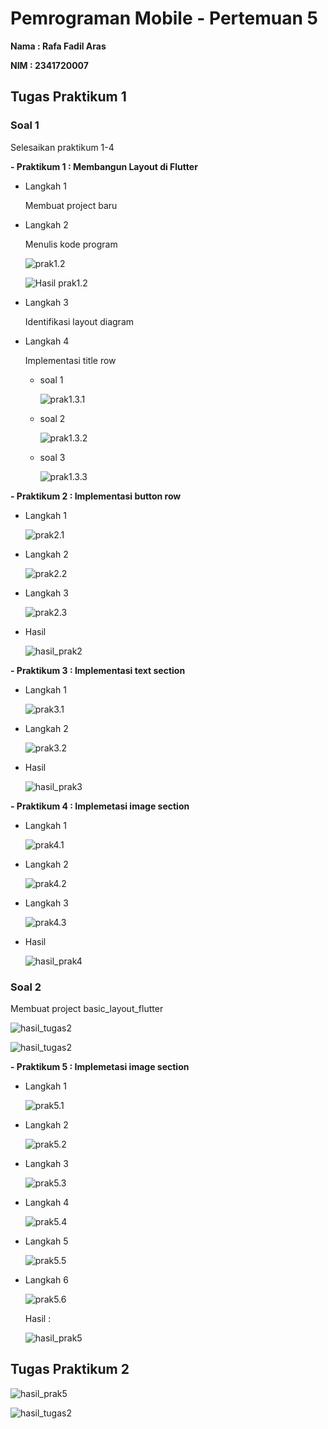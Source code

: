 # Pemrograman Mobile - Pertemuan 5

**Nama : Rafa Fadil Aras**

**NIM  : 2341720007**

## Tugas Praktikum 1

### **Soal 1**

Selesaikan praktikum 1-4 

**- Praktikum 1 : Membangun Layout di Flutter**

- Langkah 1
  
  Membuat project baru
  
- Langkah 2
  
  Menulis kode program 

  ![prak1.2](img/prak1.2.png)

  ![Hasil prak1.2](img/hasil_prak1.2.png)

- Langkah 3
  
  Identifikasi layout diagram

- Langkah 4

  Implementasi title row

  - soal 1

    ![prak1.3.1](img/prak1.3.1.png)

  - soal 2

    ![prak1.3.2](img/prak1.3.2.png)

  - soal 3
  
    ![prak1.3.3](img/prak1.3.3.png)


**- Praktikum 2 : Implementasi button row**

- Langkah 1
  
  ![prak2.1](img/prak2.1.png)

- Langkah 2
  
  ![prak2.2](img/prak2.2.png)

- Langkah 3
  
  ![prak2.3](img/prak2.3.png)

- Hasil 

  ![hasil_prak2](img/hasil_prak2.png)

**- Praktikum 3 : Implementasi text section**

- Langkah 1
  
  ![prak3.1](img/prak3.1.png)

- Langkah 2
  
  ![prak3.2](img/prak3.2.png)

- Hasil
  
  ![hasil_prak3](img/hasil_prak3.png)

**- Praktikum 4 : Implemetasi image section**

- Langkah 1
  
  ![prak4.1](img/prak4.1.png)

- Langkah 2
  
  ![prak4.2](img/prak4.2.png)

- Langkah 3
  
  ![prak4.3](img/prak4.3.png)

- Hasil 
  
  ![hasil_prak4](img/hasil_prak4.png)

### **Soal 2**

Membuat project basic_layout_flutter

  ![hasil_tugas2](img/tugas2.1.png)

  ![hasil_tugas2](img/tugas2.2.png)


**- Praktikum 5 : Implemetasi image section**

- Langkah 1
  
  ![prak5.1](img/prak5.1.png)

- Langkah 2
  
  ![prak5.2](img/prak5.2.png)

- Langkah 3
  
  ![prak5.3](img/prak5.3.png)

- Langkah 4
  
  ![prak5.4](img/prak5.4.png)

- Langkah 5
  
  ![prak5.5](img/prak5.5.png)

- Langkah 6
  
  ![prak5.6](img/prak5.6.png)

  Hasil : 

  ![hasil_prak5](img/hasil_prak5.png)

## Tugas Praktikum 2

![hasil_prak5](img/hasil_prak5.gif)

![hasil_tugas2](img/hasil_tugas2.gif)
